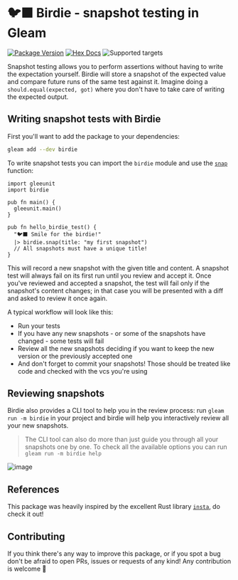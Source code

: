# 🐦‍⬛ Birdie - snapshot testing in Gleam

[![Package Version](https://img.shields.io/hexpm/v/birdie)](https://hex.pm/packages/birdie)
[![Hex Docs](https://img.shields.io/badge/hex-docs-ffaff3)](https://hexdocs.pm/birdie/)
![Supported targets](https://img.shields.io/badge/supports-all_targets-ffaff3)

Snapshot testing allows you to perform assertions without having to write the
expectation yourself. Birdie will store a snapshot of the expected value and
compare future runs of the same test against it. Imagine doing a
`should.equal(expected, got)` where you don't have to take care of writing the
expected output.

## Writing snapshot tests with Birdie

First you'll want to add the package to your dependencies:

```sh
gleam add --dev birdie
```

To write snapshot tests you can import the `birdie` module and use the
[`snap`](https://hexdocs.pm/birdie/birdie.html#snap) function:

```gleam
import gleeunit
import birdie

pub fn main() {
  gleeunit.main()
}

pub fn hello_birdie_test() {
  "🐦‍⬛ Smile for the birdie!"
  |> birdie.snap(title: "my first snapshot")
  // All snapshots must have a unique title!
} 
```

This will record a new snapshot with the given title and content. A snapshot
test will always fail on its first run until you review and accept it.
Once you've reviewed and accepted a snapshot, the test will fail only if the
snapshot's content changes; in that case you will be presented with a diff and
asked to review it once again.

A typical workflow will look like this:

- Run your tests
- If you have any new snapshots - or some of the snapshots have changed - some
  tests will fail
- Review all the new snapshots deciding if you want to keep the new version or
  the previously accepted one
- And don't forget to commit your snapshots! Those should be treated like
  code and checked with the vcs you're using

## Reviewing snapshots

Birdie also provides a CLI tool to help you in the review process: run
`gleam run -m birdie` in your project and birdie will help you interactively
review all your new snapshots.

> The CLI tool can also do more than just guide you through all your snapshots
> one by one. To check all the available options you can run
> `gleam run -m birdie help`

![image](https://github.com/giacomocavalieri/birdie/blob/main/birdie.gif?raw=true)

## References

This package was heavily inspired by the excellent Rust library
[`insta`](https://insta.rs), do check it out!

## Contributing

If you think there's any way to improve this package, or if you spot a bug don't
be afraid to open PRs, issues or requests of any kind!
Any contribution is welcome 💜
